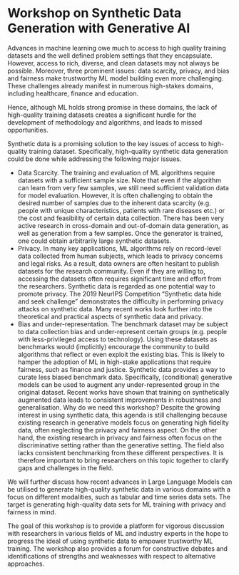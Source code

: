 # Workshop on Synthetic Data Generation with Generative AI

Advances in machine learning owe much to access to high quality training datasets and the well defined problem settings that they encapsulate. However, access to rich, diverse, and clean datasets may not always be possible. Moreover, three prominent issues: data scarcity, privacy, and bias and fairness make trustworthy ML model building even more challenging. These challenges already manifest in numerous high-stakes domains, including healthcare, finance and education.

Hence, although ML holds strong promise in these domains, the lack of high-quality training datasets creates a significant hurdle for the development of methodology and algorithms, and leads to missed opportunities.

Synthetic data is a promising solution to the key issues of access to high-quality training dataset. Specifically, high-quality synthetic data generation could be done while addressing the following major issues.

- Data Scarcity. The training and evaluation of ML algorithms require datasets with a sufficient sample size. Note that even if the algorithm can learn from very few samples, we still need sufficient validation data for model evaluation. However, it is often challenging to obtain the desired number of samples due to the inherent data scarcity (e.g. people with unique characteristics, patients with rare diseases etc.) or the cost and feasibility of certain data collection. There has been very active research in cross-domain and out-of-domain data generation, as well as generation from a few samples. Once the generator is trained, one could obtain arbitrarily large synthetic datasets.
- Privacy. In many key applications, ML algorithms rely on record-level data collected from human subjects, which leads to privacy concerns and legal risks. As a result, data owners are often hesitant to publish datasets for the research community. Even if they are willing to, accessing the datasets often requires significant time and effort from the researchers. Synthetic data is regarded as one potential way to promote privacy. The 2019 NeurIPS Competition “Synthetic data hide and seek challenge” demonstrates the difficulty in performing privacy attacks on synthetic data. Many recent works look further into the theoretical and practical aspects of synthetic data and privacy.
- Bias and under-representation. The benchmark dataset may be subject to data collection bias and under-represent certain groups (e.g. people with less-privileged access to technology). Using these datasets as benchmarks would (implicitly) encourage the community to build algorithms that reflect or even exploit the existing bias. This is likely to hamper the adoption of ML in high-stake applications that require fairness, such as finance and justice. Synthetic data provides a way to curate less biased benchmark data. Specifically, (conditional) generative models can be used to augment any under-represented group in the original dataset. Recent works have shown that training on synthetically augmented data leads to consistent improvements in robustness and generalisation.
Why do we need this workshop? Despite the growing interest in using synthetic data, this agenda is still challenging because existing research in generative models focus on generating high fidelity data, often neglecting the privacy and fairness aspect. On the other hand, the existing research in privacy and fairness often focus on the discriminative setting rather than the generative setting. The field also lacks consistent benchmarking from these different perspectives. It is therefore important to bring researchers on this topic together to clarify gaps and challenges in the field.

We will further discuss how recent advances in Large Language Models can be utilised to generate high-quality synthetic data in various domains with a focus on different modalities, such as tabular and time series data sets. The target is generating high-quality data sets for ML training with privacy and fairness in mind.

The goal of this workshop is to provide a platform for vigorous discussion with researchers in various fields of ML and industry experts in the hope to progress the ideal of using synthetic data to empower trustworthy ML training. The workshop also provides a forum for constructive debates and identifications of strengths and weaknesses with respect to alternative approaches.

